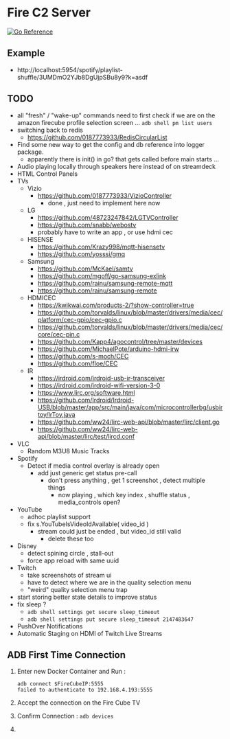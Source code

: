 # Fire C2 Server

[![Go Reference](https://pkg.go.dev/badge/github.com/0187773933/FireC2Server.svg)](https://pkg.go.dev/github.com/0187773933/FireC2Server)

## Example

- http://localhost:5954/spotify/playlist-shuffle/3UMDmO2YJb8DgUjpSBu8y9?k=asdf

## TODO

- all "fresh" / "wake-up" commands need to first check if we are on the amazon firecube profile selection screen ...
	`adb shell pm list users`
- switching back to redis
	- https://github.com/0187773933/RedisCircularList
- Find some new way to get the config and db reference into logger package.
	- apparently there is init() in go? that gets called before main starts ...
- Audio playing locally through speakers here instead of on streamdeck
- HTML Control Panels
- TVs
	- Vizio
		- https://github.com/0187773933/VizioController
			- done , just need to implement here now
	- LG
		- https://github.com/48723247842/LGTVController
		- https://github.com/snabb/webostv
		- probably have to write an app , or use hdmi cec
	- HISENSE
		- https://github.com/Krazy998/mqtt-hisensetv
		- https://github.com/yosssi/gmq
	- Samsung
		- https://github.com/McKael/samtv
		- https://github.com/mgoff/go-samsung-exlink
		- https://github.com/rainu/samsung-remote-mqtt
		- https://github.com/rainu/samsung-remote
	- HDMICEC
		- https://kwikwai.com/products-2/?show-controller=true
		- https://github.com/torvalds/linux/blob/master/drivers/media/cec/platform/cec-gpio/cec-gpio.c
		- https://github.com/torvalds/linux/blob/master/drivers/media/cec/core/cec-pin.c
		- https://github.com/Kapp4/agocontrol/tree/master/devices
		- https://github.com/MichaelPote/arduino-hdmi-irw
		- https://github.com/s-moch/CEC
		- https://github.com/floe/CEC
	- IR
		- https://irdroid.com/irdroid-usb-ir-transceiver
		- https://irdroid.com/irdroid-wifi-version-3-0
		- https://www.lirc.org/software.html
		- https://github.com/Irdroid/Irdroid-USB/blob/master/app/src/main/java/com/microcontrollerbg/usbirtoy/IrToy.java
		- https://github.com/ww24/lirc-web-api/blob/master/lirc/client.go
		- https://github.com/ww24/lirc-web-api/blob/master/lirc/test/lircd.conf
- VLC
	- Random M3U8 Music Tracks
- Spotify
	- Detect if media control overlay is already open
		- add just generic get status pre-call
			- don't press anything , get 1 screenshot , detect multiple things
				- now playing , which key index , shuffle status , media_controls open?
- YouTube
	- adhoc playlist support
	- fix s.YouTubeIsVideoIdAvailable( video_id )
		- stream could just be ended , but video_id still valid
			- delete these too
- Disney
	- detect spining circle , stall-out
	- force app reload with same uuid
- Twitch
	- take screenshots of stream ui
	- have to detect where we are in the quality selection menu
	- "weird" quality selection menu trap
- start storing better state details to improve status
- fix sleep ?
	- `adb shell settings get secure sleep_timeout`
	- `adb shell settings put secure sleep_timeout 2147483647`
- PushOver Notifications
- Automatic Staging on HDMI of Twitch Live Streams

## ADB First Time Connection

1. Enter new Docker Container and Run :

	```
	adb connect $FireCubeIP:5555
	failed to authenticate to 192.168.4.193:5555
	```

2. Accept the connection on the Fire Cube TV
3. Confirm Connection :
	`adb devices`
4.
